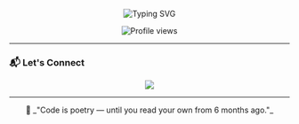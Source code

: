 <p align="center">
  <img src="https://readme-typing-svg.demolab.com?font=Fira+Code&weight=500&pause=1000&color=F7F7F7&center=true&vCenter=true&width=435&lines=Hi+I'm+Faraz!;Backend+Engineer+%7C+Go+Dev;MySQL+%7C+Redis+%7C+DynamoDB;Clean+code+enthusiast+%E2%9C%85;Open+to+collaborations+%F0%9F%92%AA" alt="Typing SVG" />
</p>

<p align="center">
  <img src="https://komarev.com/ghpvc/?username=farazss&style=flat-square&color=blue" alt="Profile views" />
</p>

---


### 📬 Let's Connect

<p align="center">
  <a href="https://linkedin.com/in/farazss"><img src="https://img.shields.io/badge/-LinkedIn-0077B5?style=flat-square&logo=linkedin&logoColor=white"/></a>
</p>

---

<p align="center">
  🧠 _"Code is poetry — until you read your own from 6 months ago."_  
</p>
